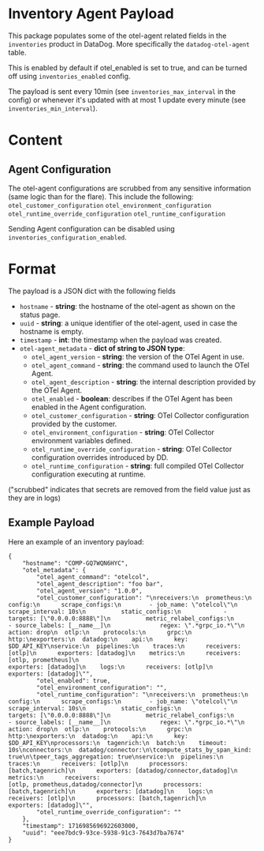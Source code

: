 # Inventory Agent Payload

This package populates some of the otel-agent related fields in the `inventories` product in DataDog. More specifically the
`datadog-otel-agent` table.

This is enabled by default if otel_enabled is set to true, and can be turned off using `inventories_enabled` config.

The payload is sent every 10min (see `inventories_max_interval` in the config) or whenever it's updated with at most 1
update every minute (see `inventories_min_interval`).

# Content

## Agent Configuration

The otel-agent configurations are scrubbed from any sensitive information (same logic than for the flare).
This include the following:
`otel_customer_configuration`
`otel_environment_configuration`
`otel_runtime_override_configuration`
`otel_runtime_configuration`

Sending Agent configuration can be disabled using `inventories_configuration_enabled`.

# Format

The payload is a JSON dict with the following fields

- `hostname` - **string**: the hostname of the otel-agent as shown on the status page.
- `uuid` - **string**: a unique identifier of the otel-agent, used in case the hostname is empty.
- `timestamp` - **int**: the timestamp when the payload was created.
- `otel-agent_metadata` - **dict of string to JSON type**:
  - `otel_agent_version` - **string**: the version of the OTel Agent in use.
  - `otel_agent_command` - **string**: the command used to launch the OTel Agent.
  - `otel_agent_description` - **string**: the internal description provided by the OTel Agent.
  - `otel_enabled` - **boolean**: describes if the OTel Agent has been enabled in the Agent configuration.
  - `otel_customer_configuration` - **string**: OTel Collector configuration provided by the customer.
  - `otel_environment_configuration` - **string**: OTel Collector environment variables defined.
  - `otel_runtime_override_configuration` - **string**: OTel Collector configuration overrides introduced by DD.
  - `otel_runtime_configuration` - **string**: full compiled OTel Collector configuration executing at runtime.


("scrubbed" indicates that secrets are removed from the field value just as they are in logs)

## Example Payload

Here an example of an inventory payload:

```
{
    "hostname": "COMP-GQ7WQN6HYC",
    "otel_metadata": {
        "otel_agent_command": "otelcol",
        "otel_agent_description": "foo bar",
        "otel_agent_version": "1.0.0",
        "otel_customer_configuration": "\nreceivers:\n  prometheus:\n    config:\n      scrape_configs:\n        - job_name: \"otelcol\"\n          scrape_interval: 10s\n          static_configs:\n            -
targets: [\"0.0.0.0:8888\"]\n          metric_relabel_configs:\n            - source_labels: [__name__]\n              regex: \".*grpc_io.*\"\n              action: drop\n  otlp:\n    protocols:\n      grpc:\n
http:\nexporters:\n  datadog:\n    api:\n      key: $DD_API_KEY\nservice:\n  pipelines:\n    traces:\n      receivers: [otlp]\n      exporters: [datadog]\n    metrics:\n      receivers: [otlp, prometheus]\n
exporters: [datadog]\n    logs:\n      receivers: [otlp]\n      exporters: [datadog]\"",
        "otel_enabled": true,
        "otel_environment_configuration": "",
        "otel_runtime_configuration": "\nreceivers:\n  prometheus:\n    config:\n      scrape_configs:\n        - job_name: \"otelcol\"\n          scrape_interval: 10s\n          static_configs:\n            -
targets: [\"0.0.0.0:8888\"]\n          metric_relabel_configs:\n            - source_labels: [__name__]\n              regex: \".*grpc_io.*\"\n              action: drop\n  otlp:\n    protocols:\n      grpc:\n
http:\nexporters:\n  datadog:\n    api:\n      key: $DD_API_KEY\nprocessors:\n  tagenrich:\n  batch:\n    timeout: 10s\nconnectors:\n  datadog/connector:\n\tcompute_stats_by_span_kind:
true\n\tpeer_tags_aggregation: true\nservice:\n  pipelines:\n    traces:\n      receivers: [otlp]\n      processors: [batch,tagenrich]\n      exporters: [datadog/connector,datadog]\n    metrics:\n      receivers:
[otlp, prometheus,datadog/connector]\n      processors: [batch,tagenrich]\n      exporters: [datadog]\n    logs:\n      receivers: [otlp]\n      processors: [batch,tagenrich]\n      exporters: [datadog]\"",
        "otel_runtime_override_configuration": ""
    },
    "timestamp": 1716985696922603000,
    "uuid": "eee7bdc9-93ce-5938-91c3-7643d7ba7674"
}
```
